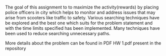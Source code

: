 The goal of this assignment to to maximize the activity(rewards) by placing police officers in city which helps to monitor and address issues that may arise from scooters like traffic to safety.
Various searching techniques have be explored and the best one which suits for the problem statement and with the time limits specified has been implemented. Many techniques have been used to reduce searching unnecessary paths. 

More details about the problem can be found in PDF HW 1.pdf present in the repository
